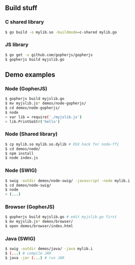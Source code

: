 ## Build stuff

### C shared library

```sh
$ go build -o mylib.so -buildmode=c-shared mylib.go
```

### JS library
```sh
$ go get -u github.com/gopherjs/gopherjs
$ gopherjs build myjslib.go
```

## Demo examples

### Node (GopherJS)
```sh
$ gopherjs build myjslib.go
$ mv myjslib.js* demos/node-gopherjs/
$ cd demos/node-gopherjs/
$ node
> var lib = require('./myjslib.js')
> lib.PrintGoStr('hello')
```

### Node (Shared library)
```sh
$ cp mylib.so mylib.so.dylib # OSX hack for node-ffi
$ cd demos/node/
$ npm install
$ node index.js
```

### Node (SWIG)
```sh
$ swig -outdir demos/node-swig/ -javascript -node mylib.i
$ cd demos/node-swig/
$ node
> (...)
```

### Browser (GopherJS)
```sh
$ gopherjs build myjslib.go # edit myjslib.go first
$ mv myjslib.js* demos/browser/
$ open demos/browser/index.html
```

### Java (SWIG)
```sh
$ swig -outdir demos/java/ -java mylib.i
$ (...) # compile JAR
$ java -jar (...) # run JAR
```
